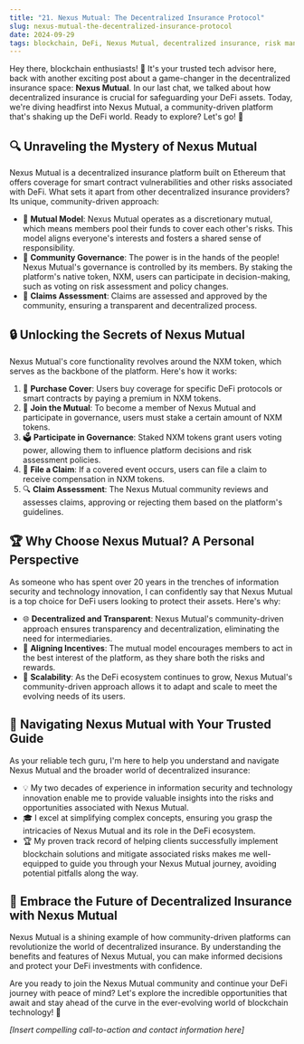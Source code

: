 ```yaml
---
title: "21. Nexus Mutual: The Decentralized Insurance Protocol"
slug: nexus-mutual-the-decentralized-insurance-protocol
date: 2024-09-29
tags: blockchain, DeFi, Nexus Mutual, decentralized insurance, risk management, smart contracts
---
```


Hey there, blockchain enthusiasts! 👋 It's your trusted tech advisor here, back with another exciting post about a game-changer in the decentralized insurance space: **Nexus Mutual**. In our last chat, we talked about how decentralized insurance is crucial for safeguarding your DeFi assets. Today, we're diving headfirst into Nexus Mutual, a community-driven platform that's shaking up the DeFi world. Ready to explore? Let's go! 🚀

## 🔍 Unraveling the Mystery of Nexus Mutual

Nexus Mutual is a decentralized insurance platform built on Ethereum that offers coverage for smart contract vulnerabilities and other risks associated with DeFi. What sets it apart from other decentralized insurance providers? Its unique, community-driven approach:

- 🤝 **Mutual Model**: Nexus Mutual operates as a discretionary mutual, which means members pool their funds to cover each other's risks. This model aligns everyone's interests and fosters a shared sense of responsibility.
- 👥 **Community Governance**: The power is in the hands of the people! Nexus Mutual's governance is controlled by its members. By staking the platform's native token, NXM, users can participate in decision-making, such as voting on risk assessment and policy changes.
- 🔧 **Claims Assessment**: Claims are assessed and approved by the community, ensuring a transparent and decentralized process.

## 🔒 Unlocking the Secrets of Nexus Mutual

Nexus Mutual's core functionality revolves around the NXM token, which serves as the backbone of the platform. Here's how it works:

1. 💸 **Purchase Cover**: Users buy coverage for specific DeFi protocols or smart contracts by paying a premium in NXM tokens.
2. 🤝 **Join the Mutual**: To become a member of Nexus Mutual and participate in governance, users must stake a certain amount of NXM tokens.
3. 🗳️ **Participate in Governance**: Staked NXM tokens grant users voting power, allowing them to influence platform decisions and risk assessment policies.
4. 🚨 **File a Claim**: If a covered event occurs, users can file a claim to receive compensation in NXM tokens.
5. 🔍 **Claim Assessment**: The Nexus Mutual community reviews and assesses claims, approving or rejecting them based on the platform's guidelines.

## 🏆 Why Choose Nexus Mutual? A Personal Perspective

As someone who has spent over 20 years in the trenches of information security and technology innovation, I can confidently say that Nexus Mutual is a top choice for DeFi users looking to protect their assets. Here's why:

- 🌐 **Decentralized and Transparent**: Nexus Mutual's community-driven approach ensures transparency and decentralization, eliminating the need for intermediaries.
- 🤝 **Aligning Incentives**: The mutual model encourages members to act in the best interest of the platform, as they share both the risks and rewards.
- 🌟 **Scalability**: As the DeFi ecosystem continues to grow, Nexus Mutual's community-driven approach allows it to adapt and scale to meet the evolving needs of its users.

## 🧭 Navigating Nexus Mutual with Your Trusted Guide

As your reliable tech guru, I'm here to help you understand and navigate Nexus Mutual and the broader world of decentralized insurance:

- 💡 My two decades of experience in information security and technology innovation enable me to provide valuable insights into the risks and opportunities associated with Nexus Mutual.
- 🎓 I excel at simplifying complex concepts, ensuring you grasp the intricacies of Nexus Mutual and its role in the DeFi ecosystem.
- 🏆 My proven track record of helping clients successfully implement blockchain solutions and mitigate associated risks makes me well-equipped to guide you through your Nexus Mutual journey, avoiding potential pitfalls along the way.

## 🌟 Embrace the Future of Decentralized Insurance with Nexus Mutual

Nexus Mutual is a shining example of how community-driven platforms can revolutionize the world of decentralized insurance. By understanding the benefits and features of Nexus Mutual, you can make informed decisions and protect your DeFi investments with confidence.

Are you ready to join the Nexus Mutual community and continue your DeFi journey with peace of mind? Let's explore the incredible opportunities that await and stay ahead of the curve in the ever-evolving world of blockchain technology! 🚀

*[Insert compelling call-to-action and contact information here]*